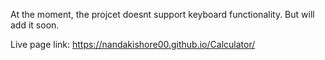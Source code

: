 At the moment, the projcet doesnt support keyboard functionality. But will add it soon. 

Live page link: https://nandakishore00.github.io/Calculator/
